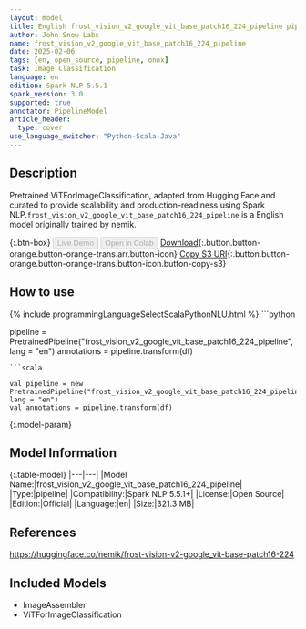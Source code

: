 ```yaml
---
layout: model
title: English frost_vision_v2_google_vit_base_patch16_224_pipeline pipeline ViTForImageClassification from nemik
author: John Snow Labs
name: frost_vision_v2_google_vit_base_patch16_224_pipeline
date: 2025-02-06
tags: [en, open_source, pipeline, onnx]
task: Image Classification
language: en
edition: Spark NLP 5.5.1
spark_version: 3.0
supported: true
annotator: PipelineModel
article_header:
  type: cover
use_language_switcher: "Python-Scala-Java"
---
```


## Description

Pretrained ViTForImageClassification, adapted from Hugging Face and curated to provide scalability and production-readiness using Spark NLP.`frost_vision_v2_google_vit_base_patch16_224_pipeline` is a English model originally trained by nemik.

{:.btn-box}
<button class="button button-orange" disabled>Live Demo</button>
<button class="button button-orange" disabled>Open in Colab</button>
[Download](https://s3.amazonaws.com/auxdata.johnsnowlabs.com/public/models/frost_vision_v2_google_vit_base_patch16_224_pipeline_en_5.5.1_3.0_1738880823756.zip){:.button.button-orange.button-orange-trans.arr.button-icon}
[Copy S3 URI](s3://auxdata.johnsnowlabs.com/public/models/frost_vision_v2_google_vit_base_patch16_224_pipeline_en_5.5.1_3.0_1738880823756.zip){:.button.button-orange.button-orange-trans.button-icon.button-copy-s3}

## How to use



<div class="tabs-box" markdown="1">
{% include programmingLanguageSelectScalaPythonNLU.html %}
```python

pipeline = PretrainedPipeline("frost_vision_v2_google_vit_base_patch16_224_pipeline", lang = "en")
annotations =  pipeline.transform(df)   

```
```scala

val pipeline = new PretrainedPipeline("frost_vision_v2_google_vit_base_patch16_224_pipeline", lang = "en")
val annotations = pipeline.transform(df)

```
</div>

{:.model-param}
## Model Information

{:.table-model}
|---|---|
|Model Name:|frost_vision_v2_google_vit_base_patch16_224_pipeline|
|Type:|pipeline|
|Compatibility:|Spark NLP 5.5.1+|
|License:|Open Source|
|Edition:|Official|
|Language:|en|
|Size:|321.3 MB|

## References

https://huggingface.co/nemik/frost-vision-v2-google_vit-base-patch16-224

## Included Models

- ImageAssembler
- ViTForImageClassification